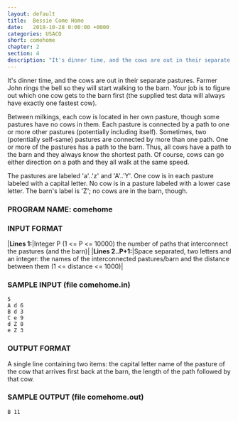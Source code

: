 ```yaml
---
layout: default
title:  Bessie Come Home
date:   2018-10-28 0:00:00 +0000
categories: USACO
short: comehome
chapter: 2
section: 4
description: "It's dinner time, and the cows are out in their separate pastures. Farmer John rings the bell so they will start walking to the barn. Your job is to figure out which one cow gets to the barn first (the supplied test data will always have exactly one fastest cow)."
---
```


It's dinner time, and the cows are out in their separate pastures. Farmer John rings the bell so they will start walking to the barn. Your job is to figure out which one cow gets to the barn first (the supplied test data will always have exactly one fastest cow).

Between milkings, each cow is located in her own pasture, though some pastures have no cows in them. Each pasture is connected by a path to one or more other pastures (potentially including itself). Sometimes, two (potentially self-same) pastures are connected by more than one path. One or more of the pastures has a path to the barn. Thus, all cows have a path to the barn and they always know the shortest path. Of course, cows can go either direction on a path and they all walk at the same speed.

The pastures are labeled 'a'..'z' and 'A'..'Y'. One cow is in each pasture labeled with a capital letter. No cow is in a pasture labeled with a lower case letter. The barn's label is 'Z'; no cows are in the barn, though.

### PROGRAM NAME: comehome

### INPUT FORMAT

|**Lines 1:**|Integer P (1 <= P <= 10000) the number of paths that interconnect the pastures (and the barn)|
|**Lines 2..P+1:**|Space separated, two letters and an integer: the names of the interconnected pastures/barn and the distance between them (1 <= distance <= 1000)|

### SAMPLE INPUT (file comehome.in)

```none
5
A d 6
B d 3
C e 9
d Z 8
e Z 3
```

### OUTPUT FORMAT

A single line containing two items: the capital letter name of the pasture of the cow that arrives first back at the barn, the length of the path followed by that cow.

### SAMPLE OUTPUT (file comehome.out)

```none
B 11
```